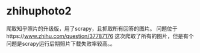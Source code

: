 # zhihuphoto2
爬取知乎照片的升级版，用了scrapy，且抓取所有回答的图片。
问题位于https://www.zhihu.com/question/37787176
这次爬取了所有的图片，但是有个问题是scrapy运行后期照片下载失败率较高。。
